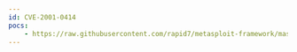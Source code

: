 ```yaml
---
id: CVE-2001-0414
pocs:
    - https://raw.githubusercontent.com/rapid7/metasploit-framework/master/modules/exploits/multi/ntp/ntp_overflow.rb
---
```

